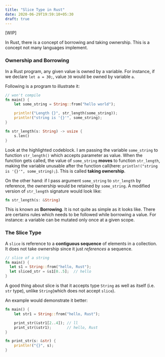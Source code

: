 ```yaml
---
title: "Slice Type in Rust"
date: 2020-06-29T19:59:10+05:30
draft: true
---
```

<!--
// Outline
// 
// 1. what is it
// 2. how to use
// 3. a demo program
-->

[WIP]

In Rust, there is a concept of borrowing and taking ownership. This is a concept
not many languages implement.

### Ownership and Borrowing

In a Rust program, any given value is owned by a variable. For instance, if we
declare `let a = 30;`, value `30` would be owned by variable `a`.

Following is a program to illustrate it:

```rust {hl_lines=["5-6"]}
// won't compile
fn main() {
    let some_string = String::from("hello world");

    println!("Length {}", str_length(some_string));
    println!("string is '{}'", some_string);
}

fn str_length(s: String) -> usize {
    s.len()
}
```

Look at the highlighted codeblock. I am passing the variable `some_string` to
function `str_length()` which accepts parameter as value. When the function gets
called, the value of `some_string` **moves** to function `str_length`, making the
variable unusable after the function
call(here: `println!("string is '{}'", some_string);`).
This is called **taking ownership**.

On the other hand: if I pass argument `some_string` to `str_length` by reference,
the ownership would be retained by `some_string`. A modified version of
`str_length` signature would look like:

```rust
fn str_length(s: &String)
```

This is known as **Borrowing**. It is not quite as simple as it looks like.
There are certains rules which needs to be followed while borrowing a value. For
instance: a variable can be mutated only once at a given scope.

### The Slice Type

A `slice` is reference to a **contiguous sequence** of elements in a collection.
It does not take ownership since it just _references_ a sequence.

```rust {hl_lines=[4]}
// slice of a string
fn main() {
  let s1 = String::from("hello, Rust");
  let sliced_str = &s1[0..5];  // hello
}
```

A good thing about slice is that it accepts type `String` as well as itself
(i.e. `str` type), unlike `String`(which does not accept `slice`).

An example would demonstrate it better:

```rust
fn main() {
    let str1 = String::from("hello, Rust");

    print_str(&str1[2..4]); // ll
    print_str(&str1);       // hello, Rust
}

fn print_str(s: &str) {
    println!("{}", s);
}
```
